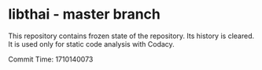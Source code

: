 # libthai - master branch

This repository contains frozen state of the repository.
Its history is cleared. It is used only for static code
analysis with Codacy.

Commit Time: 1710140073
